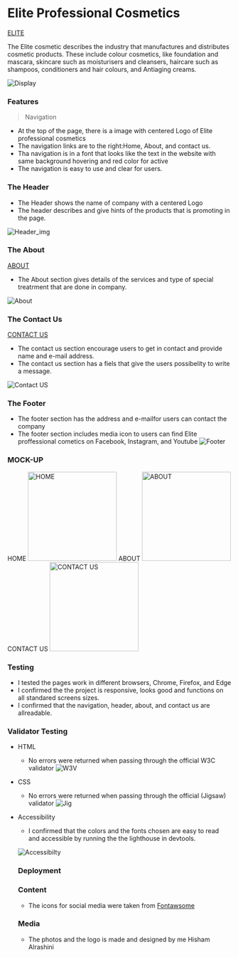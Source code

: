 # Elite Professional Cosmetics 

[ELITE](https://hishamarashini.github.io/Project1_update/)

The Elite cosmetic describes the industry that manufactures and distributes cosmetic products. These include colour cosmetics, like foundation and mascara, skincare such as moisturisers and cleansers, haircare such as shampoos, conditioners and hair colours, and Antiaging creams. 

![Display](READ_ME_images/Display_for_responsive.jpg)

### Features
>Navigation
- At the top of the page, there is a image with centered Logo of Elite professional cosmetics
- The navigation links are to the right:Home, About, and contact us.
- Tha navigation is in a font that looks like the text in the website with same background hovering and red color for active
- The navigation is easy to use and clear for users.
### The Header
- The Header shows the name of company with a centered Logo
- The header describes and give hints of the products that is promoting in the page.

![Header_img](READ_ME_images/Header.jpg)


### The About 
[ABOUT](https://hishamarashini.github.io/Project1_update/about.html)


 - The About section gives details of the services and type of special treatrment that are done in company.

![About](READ_ME_images/About.jpg)


### The Contact Us
[CONTACT US](https://hishamarashini.github.io/Project1_update/contactus.html)
- The contact us section encourage users to get in contact and provide name and e-mail address.
- The contact us section has a fiels that give the users possibelity to write a message.

![Contact US](READ_ME_images/Contact_us.jpg)

### The Footer
- The footer section has the address and e-mailfor users can contact the company
- The footer section includes media icon to users can find Elite proffessional cometics on Facebook, Instagram, and Youtube
![Footer](READ_ME_images/Footer.jpg)

### MOCK-UP
HOME
<img src="READ_ME_images/Home_wireframe.png" alt="HOME" width="200"/> 
ABOUT 
<img src="READ_ME_images/about_wireframe.png" alt="ABOUT" width="200"/>
CONTACT US 
<img src="READ_ME_images/contact_us_wireframe.png" alt="CONTACT US" width="200"/>

### Testing
- I tested the pages work in different browsers, Chrome, Firefox, and Edge
- I confirmed the the project is responsive, looks good and functions on all standared screens sizes.
- I confirmed that the navigation, header, about, and contact us are allreadable.

### Validator Testing
- HTML 
    - No errors were returned when passing through the official W3C validator
    ![W3V](READ_ME_images/W3Vcheck.JPG)
- CSS
    - No errors were returned when passing through the official (Jigsaw) validator
    ![Jig](READ_ME_images/Jigsaw_validator.JPG)
- Accessibility
    - I confirmed that the colors and the fonts chosen are easy to read and accessible by running the the lighthouse in devtools.


    ![Accessibilty](READ_ME_images/light_house.JPG)

    ### Deployment



    ### Content
    - The icons for social media were taken from [Fontawsome](https://fontawesome.com/)

    ### Media
    - The photos and the logo is made and designed by me Hisham Alrashini



